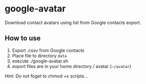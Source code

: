 # google-avatar
Download contact avatars using list from Google contacts export.

## How to use
1. Export .cssv from Google contacts
2. Place file to directory `data`
3. execute ./google-avatar.sh
4. export files are in your home directory / avatar (`~/avatar`)

Hint: Do not foget to chmod +x scripts...


